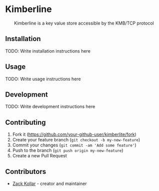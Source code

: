 <p align="center">
  <h1>Kimberline</h1>
</p>

<p align="center">
  Kimberline is a key value store accessible by the KMB/TCP protocol 
</p>

## Installation

TODO: Write installation instructions here

## Usage

TODO: Write usage instructions here

## Development

TODO: Write development instructions here

## Contributing

1. Fork it (<https://github.com/your-github-user/kimberlite/fork>)
2. Create your feature branch (`git checkout -b my-new-feature`)
3. Commit your changes (`git commit -am 'Add some feature'`)
4. Push to the branch (`git push origin my-new-feature`)
5. Create a new Pull Request

## Contributors

- [Zack Kollar](https://github.com/your-github-user) - creator and maintainer
